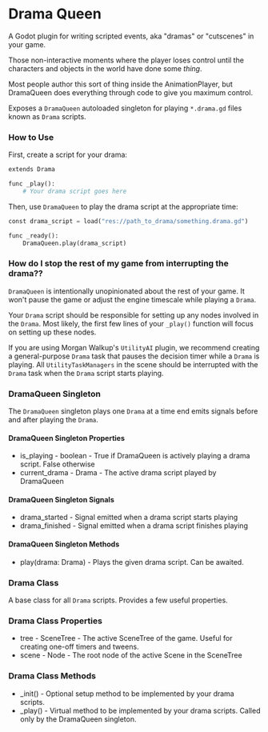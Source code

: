 # Drama Queen

A Godot plugin for writing scripted events, aka "dramas" or "cutscenes" in your game.

Those non-interactive moments where the player loses control until the characters and objects in the world have done some *thing*.

Most people author this sort of thing inside the AnimationPlayer, but DramaQueen does everything through code to give you maximum control.

Exposes a `DramaQueen` autoloaded singleton for playing `*.drama.gd` files known as `Drama` scripts.


### How to Use

First, create a script for your drama:
```py
extends Drama

func _play():
    # Your drama script goes here
```

Then, use `DramaQueen` to play the drama script at the appropriate time:
```py
const drama_script = load("res://path_to_drama/something.drama.gd")

func _ready():
    DramaQueen.play(drama_script)    
```

### How do I stop the rest of my game from interrupting the drama??

`DramaQueen` is intentionally unopinionated about the rest of your game. It won't pause the game or adjust the engine timescale while playing a `Drama`.

Your `Drama` script should be responsible for setting up any nodes involved in the `Drama`. Most likely, the first few lines of your `_play()` function will focus on setting up these nodes.

If you are using Morgan Walkup's `UtilityAI` plugin, we recommend creating a general-purpose `Drama` task that pauses the decision timer while a `Drama` is playing. All `UtilityTaskManagers` in the scene should be interrupted with the `Drama` task when the `Drama` script starts playing.


### DramaQueen Singleton

The `DramaQueen` singleton plays one `Drama` at a time end emits signals before and after playing the `Drama`.

#### DramaQueen Singleton Properties

- is_playing - boolean - True if DramaQueen is actively playing a drama script. False otherwise
- current_drama - Drama - The active drama script played by DramaQueen

#### DramaQueen Singleton Signals

- drama_started - Signal emitted when a drama script starts playing
- drama_finished - Signal emitted when a drama script finishes playing

#### DramaQueen Singleton Methods

- play(drama: Drama) - Plays the given drama script. Can be awaited.


### Drama Class

A base class for all `Drama` scripts. Provides a few useful properties.

### Drama Class Properties

- tree - SceneTree - The active SceneTree of the game. Useful for creating one-off timers and tweens.
- scene - Node - The root node of the active Scene in the SceneTree

### Drama Class Methods

- _init() - Optional setup method to be implemented by your drama scripts.
- _play() - Virtual method to be implemented by your drama scripts. Called only by the DramaQueen singleton.


